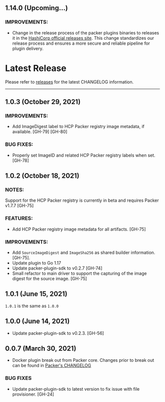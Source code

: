 ## 1.14.0 (Upcoming...)

### IMPROVEMENTS:

* Change in the release process of the packer plugins binaries to releases it in the [HashiCorp official releases site](https://releases.hashicorp.com/packer-plugin-docker/).
  This change standardizes our release process and ensures a more secure and reliable pipeline for plugin delivery.

# Latest Release

Please refer to [releases](https://github.com/hashicorp/packer-plugin-docker/releases) for the latest CHANGELOG information.

---
## 1.0.3 (October 29, 2021)

### IMPROVEMENTS:
* Add ImageDigest label to HCP Packer registry image metadata, if available. [GH-79] [GH-80]

### BUG FIXES:
* Properly set ImageID and related HCP Packer registry labels when set. [GH-78]

## 1.0.2 (October 18, 2021)

### NOTES:
Support for the HCP Packer registry is currently in beta and requires
Packer v1.7.7 [GH-75]

### FEATURES:
* Add HCP Packer registry image metadata for all artifacts. [GH-75]

### IMPROVEMENTS:
* Add `SourceImageDigest` and `ImageSha256` as shared builder information.
    [GH-75].
* Update plugin to Go 1.17
* Update packer-plugin-sdk to v0.2.7 [GH-74]
* Small refactor to main driver to support the capturing of the image digest
    for the source image. [GH-75]

## 1.0.1 (June 15, 2021)

`1.0.1` is the same as `1.0.0`

## 1.0.0 (June 14, 2021)
* Update packer-plugin-sdk to v0.2.3. [GH-56]

## 0.0.7 (March 30, 2021)
* Docker plugin break out from Packer core. Changes prior to break out can be found in [Packer's CHANGELOG](https://github.com/hashicorp/packer/blob/master/CHANGELOG.md)

### BUG FIXES
* Update packer-plugin-sdk to latest version to fix issue with file provisioner. [GH-24]
